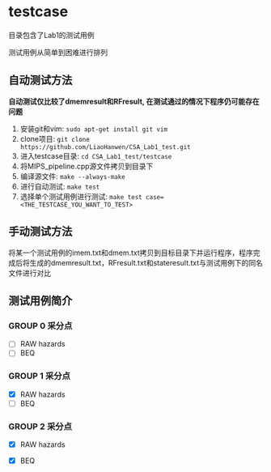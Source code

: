 # testcase

目录包含了Lab1的测试用例

测试用例从简单到困难进行排列

## 自动测试方法

**自动测试仅比较了dmemresult和RFresult, 在测试通过的情况下程序仍可能存在问题**

1. 安装git和vim: `sudo apt-get install git vim`
2. clone项目: `git clone https://github.com/LiaoHanwen/CSA_Lab1_test.git`
3. 进入testcase目录: `cd CSA_Lab1_test/testcase`
4. 将MIPS_pipeline.cpp源文件拷贝到目录下
5. 编译源文件: `make --always-make`
6. 进行自动测试: `make test`
7. 选择单个测试用例进行测试: `make test case=<THE_TESTCASE_YOU_WANT_TO_TEST>`

## 手动测试方法

将某一个测试用例的imem.txt和dmem.txt拷贝到目标目录下并运行程序，程序完成后将生成的dmemresult.txt，RFresult.txt和stateresult.txt与测试用例下的同名文件进行对比

## 测试用例简介

### GROUP 0 采分点
- [ ] RAW hazards
- [ ] BEQ

### GROUP 1 采分点
- [x] RAW hazards
- [ ] BEQ

### GROUP 2 采分点
- [x] RAW hazards
- [x] BEQ
  
